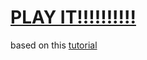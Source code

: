 # [PLAY IT!!!!!!!!!!](https://amandaxi.ca/cats-n-dawgs)<br>
based on this [tutorial](https://www.youtube.com/watch?v=0qtg-9M3peI)

